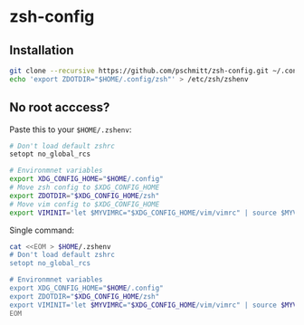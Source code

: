 # zsh-config

## Installation

``` bash
git clone --recursive https://github.com/pschmitt/zsh-config.git ~/.config/zsh
echo 'export ZDOTDIR="$HOME/.config/zsh"' > /etc/zsh/zshenv
```

## No root acccess?

Paste this to your `$HOME/.zshenv`:

```bash
# Don't load default zshrc
setopt no_global_rcs

# Environmnet variables
export XDG_CONFIG_HOME="$HOME/.config"
# Move zsh config to $XDG_CONFIG_HOME
export ZDOTDIR="$XDG_CONFIG_HOME/zsh"
# Move vim config to $XDG_CONFIG_HOME
export VIMINIT='let $MYVIMRC="$XDG_CONFIG_HOME/vim/vimrc" | source $MYVIMRC'
```

Single command:

```bash
cat <<EOM > $HOME/.zshenv
# Don't load default zshrc
setopt no_global_rcs

# Environmnet variables
export XDG_CONFIG_HOME="$HOME/.config"
export ZDOTDIR="$XDG_CONFIG_HOME/zsh"
export VIMINIT='let $MYVIMRC="$XDG_CONFIG_HOME/vim/vimrc" | source $MYVIMRC'
EOM
```
